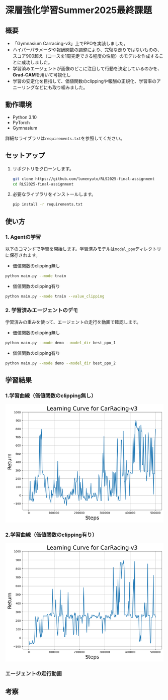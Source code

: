 # 深層強化学習Summer2025最終課題

## 概要
- 「Gymnasium Carracing-v3」上でPPOを実装しました。
- ハイパーパラメータや報酬関数の調整により、完璧な走りではないものの、スコア900超え（コースを1周完走できる程度の性能）のモデルを作成することに成功しました。
- 学習済みエージェントが画像のどこに注目して行動を決定しているのかを、**Grad-CAM**を用いて可視化し
- 学習の安定化を目指して、価値関数のclippingや報酬の正規化、学習率のアニーリングなどにも取り組みました。

## 動作環境

* Python 3.10
* PyTorch
* Gymnasium

詳細なライブラリは`requirements.txt`を参照してください。

## セットアップ

1.  リポジトリをクローンします。
    ```bash
    git clone https://github.com/lumenyuto/RLS2025-final-assignment
    cd RLS2025-final-assignment
    ```

2.  必要なライブラリをインストールします。
    ```bash
    pip install -r requirements.txt
    ```

## 使い方

### 1. Agentの学習

以下のコマンドで学習を開始します。学習済みモデルは`model_ppo`ディレクトリに保存されます。
- 価値関数のclipping無し

```bash
python main.py --mode train 
```
- 価値関数のclipping有り
```bash
python main.py --mode train --value_clipping
```


### 2. 学習済みエージェントのデモ

学習済みの重みを使って、エージェントの走行を動画で確認します。
- 価値関数のclipping無し
```bash
python main.py --mode demo --model_dir best_ppo_1
```

- 価値関数のclipping有り
```bash
python main.py --mode demo --model_dir best_ppo_2
```

## 学習結果
### 1.学習曲線（価値関数のclipping無し）
![学習曲線](https://github.com/lumenyuto/RLs2025-final-assignment/blob/main/images/best_ppo_1.png?raw=true)

### 2.学習曲線（価値関数のclipping有り）
![学習曲線](https://github.com/lumenyuto/RLs2025-final-assignment/blob/main/images/best_ppo_2.png?raw=true)

### エージェントの走行動画


## 考察




